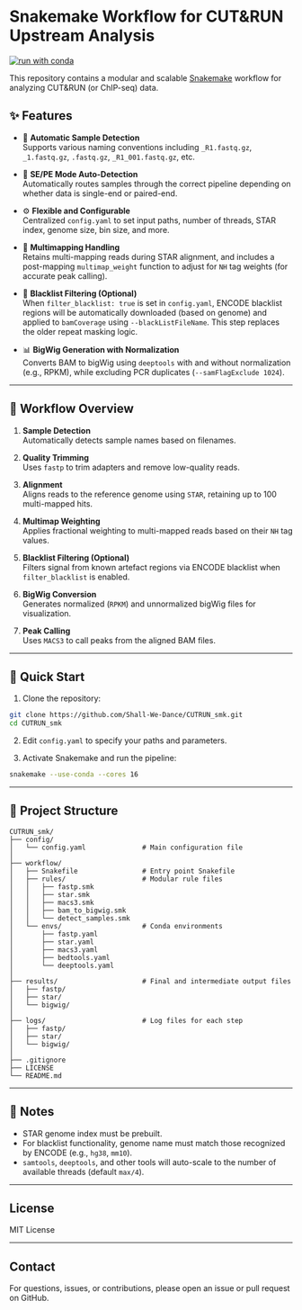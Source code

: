 # Snakemake Workflow for CUT&RUN Upstream Analysis

[![run with conda](http://img.shields.io/badge/run%20with-conda-3EB049?labelColor=000000&logo=anaconda)](https://docs.conda.io/en/latest/)

This repository contains a modular and scalable [Snakemake](https://github.com/snakemake/snakemake) workflow for analyzing CUT&RUN (or ChIP-seq) data.

## ✨ Features

- 🧠 **Automatic Sample Detection**  
  Supports various naming conventions including `_R1.fastq.gz`, `_1.fastq.gz`, `.fastq.gz`, `_R1_001.fastq.gz`, etc.

- 🔁 **SE/PE Mode Auto-Detection**  
  Automatically routes samples through the correct pipeline depending on whether data is single-end or paired-end.

- ⚙️ **Flexible and Configurable**  
  Centralized `config.yaml` to set input paths, number of threads, STAR index, genome size, bin size, and more.

- 🧬 **Multimapping Handling**  
  Retains multi-mapping reads during STAR alignment, and includes a post-mapping `multimap_weight` function to adjust for `NH` tag weights (for accurate peak calling).

- 🚫 **Blacklist Filtering (Optional)**  
  When `filter_blacklist: true` is set in `config.yaml`, ENCODE blacklist regions will be automatically downloaded (based on genome) and applied to `bamCoverage` using `--blackListFileName`. This step replaces the older repeat masking logic.

- 📊 **BigWig Generation with Normalization**  
  Converts BAM to bigWig using `deeptools` with and without normalization (e.g., RPKM), while excluding PCR duplicates (`--samFlagExclude 1024`).

---

## 🧬 Workflow Overview

1. **Sample Detection**  
   Automatically detects sample names based on filenames.

2. **Quality Trimming**  
   Uses `fastp` to trim adapters and remove low-quality reads.

3. **Alignment**  
   Aligns reads to the reference genome using `STAR`, retaining up to 100 multi-mapped hits.

4. **Multimap Weighting**  
   Applies fractional weighting to multi-mapped reads based on their `NH` tag values.

5. **Blacklist Filtering (Optional)**  
   Filters signal from known artefact regions via ENCODE blacklist when `filter_blacklist` is enabled.

6. **BigWig Conversion**  
   Generates normalized (`RPKM`) and unnormalized bigWig files for visualization.

7. **Peak Calling**  
   Uses `MACS3` to call peaks from the aligned BAM files. 
   
---

## 🚀 Quick Start

1. Clone the repository:

```bash
git clone https://github.com/Shall-We-Dance/CUTRUN_smk.git
cd CUTRUN_smk
```

2. Edit `config.yaml` to specify your paths and parameters.

3. Activate Snakemake and run the pipeline:

```bash
snakemake --use-conda --cores 16
```

---

## 📁 Project Structure

```
CUTRUN_smk/
├── config/
│   └── config.yaml              # Main configuration file
│
├── workflow/
│   ├── Snakefile                # Entry point Snakefile
│   ├── rules/                   # Modular rule files
│   │   ├── fastp.smk
│   │   ├── star.smk
│   │   ├── macs3.smk
│   │   ├── bam_to_bigwig.smk
│   │   └── detect_samples.smk
│   └── envs/                    # Conda environments
│       ├── fastp.yaml
│       ├── star.yaml
│       ├── macs3.yaml
│       ├── bedtools.yaml
│       └── deeptools.yaml
│
├── results/                     # Final and intermediate output files
│   ├── fastp/
│   ├── star/
│   └── bigwig/
│
├── logs/                        # Log files for each step
│   ├── fastp/
│   ├── star/
│   └── bigwig/
│
├── .gitignore
├── LICENSE
└── README.md
```

---

## 📝 Notes

* STAR genome index must be prebuilt.
* For blacklist functionality, genome name must match those recognized by ENCODE (e.g., `hg38`, `mm10`).
* `samtools`, `deeptools`, and other tools will auto-scale to the number of available threads (default `max/4`).

---

## License

MIT License

---

## Contact

For questions, issues, or contributions, please open an issue or pull request on GitHub.
